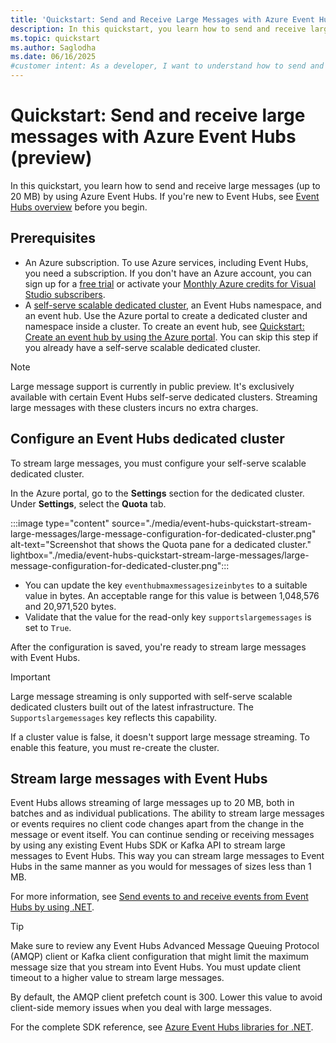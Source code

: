 ```yaml
---
title: 'Quickstart: Send and Receive Large Messages with Azure Event Hubs (Preview)'
description: In this quickstart, you learn how to send and receive large messages with Azure Event Hubs after you configure an Event Hubs dedicated cluster.
ms.topic: quickstart
ms.author: Saglodha
ms.date: 06/16/2025
#customer intent: As a developer, I want to understand how to send and receive large messages with Azure Event Hubs to support apps that need this ability.
---
```


# Quickstart: Send and receive large messages with Azure Event Hubs (preview)

In this quickstart, you learn how to send and receive large messages (up to 20 MB) by using Azure Event Hubs. If you're new to Event Hubs, see [Event Hubs overview](event-hubs-about.md) before you begin.

## Prerequisites

- An Azure subscription. To use Azure services, including Event Hubs, you need a subscription. If you don't have an Azure account, you can sign up for a [free trial](https://azure.microsoft.com/free/?WT.mc_id=A261C142F) or activate your [Monthly Azure credits for Visual Studio subscribers](https://azure.microsoft.com/pricing/member-offers/credit-for-visual-studio-subscribers/?WT.mc_id=A85619ABF).
- A [self-serve scalable dedicated cluster](event-hubs-dedicated-cluster-create-portal.md), an Event Hubs namespace, and an event hub. Use the Azure portal to create a dedicated cluster and namespace inside a cluster. To create an event hub, see [Quickstart: Create an event hub by using the Azure portal](event-hubs-create.md). You can skip this step if you already have a self-serve scalable dedicated cluster.

> [!NOTE]
> Large message support is currently in public preview. It's exclusively available with certain Event Hubs self-serve dedicated clusters. Streaming large messages with these clusters incurs no extra charges.

## Configure an Event Hubs dedicated cluster

To stream large messages, you must configure your self-serve scalable dedicated cluster.

In the Azure portal, go to the **Settings** section for the dedicated cluster. Under **Settings**, select the **Quota** tab.

:::image type="content" source="./media/event-hubs-quickstart-stream-large-messages/large-message-configuration-for-dedicated-cluster.png" alt-text="Screenshot that shows the Quota pane for a dedicated cluster." lightbox="./media/event-hubs-quickstart-stream-large-messages/large-message-configuration-for-dedicated-cluster.png":::

- You can update the key `eventhubmaxmessagesizeinbytes` to a suitable value in bytes. An acceptable range for this value is between 1,048,576 and 20,971,520 bytes.
- Validate that the value for the read-only key `supportslargemessages` is set to `True`.

After the configuration is saved, you're ready to stream large messages with Event Hubs.

> [!IMPORTANT]
> Large message streaming is only supported with self-serve scalable dedicated clusters built out of the latest infrastructure. The `Supportslargemessages` key reflects this capability.
>
> If a cluster value is false, it doesn't support large message streaming. To enable this feature, you must re-create the cluster.

## Stream large messages with Event Hubs

Event Hubs allows streaming of large messages up to 20 MB, both in batches and as individual publications. The ability to stream large messages or events requires no client code changes apart from the change in the message or event itself. You can continue sending or receiving messages by using any existing Event Hubs SDK or Kafka API to stream large messages to Event Hubs. This way you can stream large messages to Event Hubs in the same manner as you would for messages of sizes less than 1 MB.

For more information, see [Send events to and receive events from Event Hubs by using .NET](event-hubs-dotnet-standard-getstarted-send.md).

> [!TIP]
> Make sure to review any Event Hubs Advanced Message Queuing Protocol (AMQP) client or Kafka client configuration that might limit the maximum message size that you stream into Event Hubs. You must update client timeout to a higher value to stream large messages.
>
> By default, the AMQP client prefetch count is 300. Lower this value to avoid client-side memory issues when you deal with large messages.

For the complete SDK reference, see [Azure Event Hubs libraries for .NET](/dotnet/api/overview/azure/event-hubs).
